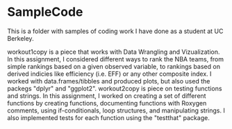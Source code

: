# SampleCode
This is a folder with samples of coding work I have done as a student at UC Berkeley. 

workout1copy is a piece that works with Data Wrangling and Vizualization. In this assignment, I considered different ways to rank the NBA teams, from simple rankings based on a given observed variable, to rankings based on derived indicies like efficiency (i.e. EFF) or any other composite index.
I worked with data.frames/tibbles and produced plots, but also used the packegs "dplyr" and "ggplot2". 
workout2copy is piece on testing functions and strings. In this assignment, I worked on creating a set of different functions by creating functions, documenting functions with Roxygen comments, using if-conditionals, loop structures, and manipulating strings. I also implemented tests for each function using the "testthat" package. 